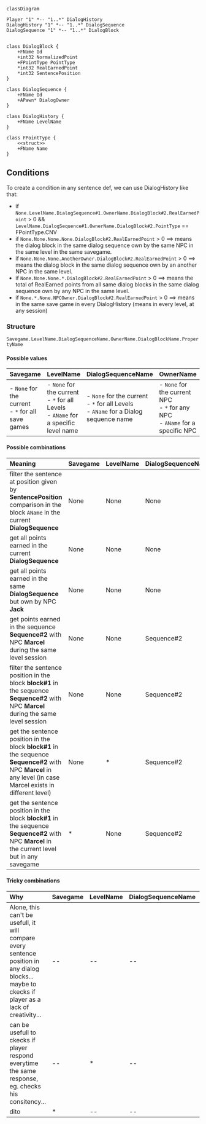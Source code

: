 ```mermaid
classDiagram

Player "1" *-- "1..*" DialogHistory
DialogHistory "1" *-- "1..*" DialogSequence
DialogSequence "1" *-- "1..*" DialogBlock


class DialogBlock {
    +FName Id
    +int32 NormalizedPoint
    +FPointType PointType
    *int32 RealEarnedPoint
    *int32 SentencePosition
}

class DialogSequence {
    +FName Id
    +APawn* DialogOwner
}

class DialogHistory {
    +FName LevelName
}

class FPointType {
    <<struct>>
    +FName Name
}
```

## Conditions

To create a condition in any sentence def, we can use DialogHistory like that:

-   if `None.LevelName.DialogSequence#1.OwnerName.DialogBlock#2.RealEarnedPoint` > 0 && `LevelName.DialogSequence#1.OwnerName.DialogBlock#2.PointType` == FPointType.CNV
-   if `None.None.None.None.DialogBlock#2.RealEarnedPoint` > 0 ==> means the dialog block in the same dialog sequence own by the same NPC in the same level in the same savegame.
-   if `None.None.None.AnotherOwner.DialogBlock#2.RealEarnedPoint` > 0 ==> means the dialog block in the same dialog sequence own by an another NPC in the same level.
-   if `None.None.None.*.DialogBlock#2.RealEarnedPoint` > 0 ==> means the total of RealEarned points from all same dialog blocks in the same dialog sequence own by any NPC in the same level.
-   if `None.*.None.NPCOwner.DialogBlock#2.RealEarnedPoint` > 0 ==> means in the same save game in every DialogHistory (means in every level, at any session)

### Structure

`Savegame.LevelName.DialogSequenceName.OwnerName.DialogBlockName.PropertyName`

#### Possible values

| Savegame                                              | LevelName                                                                                | DialogSequenceName                                                                       | OwnerName                                                                           | DialogBlockName                                         | PropertyName                                                                |
| ----------------------------------------------------- | ---------------------------------------------------------------------------------------- | ---------------------------------------------------------------------------------------- | ----------------------------------------------------------------------------------- | ------------------------------------------------------- | --------------------------------------------------------------------------- |
| - `None` for the current<br> - `*` for all save games | - `None` for the current<br>- `*` for all Levels<br> - `AName` for a specific level name | - `None` for the current<br>- `*` for all Levels<br>- `AName` for a Dialog sequence name | - `None` for the current NPC<br> - `*` for any NPC<br> - `AName` for a specific NPC | - `*` for all blocks<br> - `AName` for a specific block | `NormalizedPoint`<br>`PointType`<br>`RealEarnedPoint`<br>`SentencePosition` |

#### Possible combinations

| Meaning                                                                                                                                                       | Savegame | LevelName | DialogSequenceName | OwnerName | DialogBlockName | PropertyName     |
| :------------------------------------------------------------------------------------------------------------------------------------------------------------ | -------- | --------- | ------------------ | --------- | --------------- | ---------------- |
| filter the sentence at position given by **SentencePosition** comparison in the block `AName` in the current **DialogSequence**                               | None     | None      | None               | None      | AName           | SentencePosition |
| get all points earned in the current **DialogSequence**                                                                                                       | None     | None      | None               | None      | \*              | RealEarnedPoint  |
| get all points earned in the same **DialogSequence** but own by NPC **Jack**                                                                                  | None     | None      | None               | Jack      | \*              | RealEarnedPoint  |
| get points earned in the sequence **Sequence#2** with NPC **Marcel** during the same level session                                                            | None     | None      | Sequence#2         | Marcel    | \*              | RealEarnedPoint  |
| filter the sentence position in the block **block#1** in the sequence **Sequence#2** with NPC **Marcel** during the same level session                        | None     | None      | Sequence#2         | Marcel    | block#1         | SentencePosition |
| get the sentence position in the block **block#1** in the sequence **Sequence#2** with NPC **Marcel** in any level (in case Marcel exists in different level) | None     | \*        | Sequence#2         | Marcel    | block#1         | SentencePosition |
| get the sentence position in the block **block#1** in the sequence **Sequence#2** with NPC **Marcel** in the current level but in any savegame                | \*       | None      | Sequence#2         | Marcel    | block#1         | NormalizedPoint  |

#### Tricky combinations

| Why                                                                                                                                                | Savegame | LevelName | DialogSequenceName | OwnerName | DialogBlockName | PropertyName     |
| :------------------------------------------------------------------------------------------------------------------------------------------------- | -------- | --------- | ------------------ | --------- | --------------- | ---------------- |
| Alone, this can't be usefull, it will compare every sentence position in any dialog blocks... maybe to ckecks if player as a lack of creativity... | --       | --        | --                 | --        | \*              | SentencePosition |
| can be usefull to ckecks if player respond everytime the same response, eg. checks his consitency...                                               | --       | \*        | --                 | --        | AName           | SentencePosition |
| dito                                                                                                                                               | \*       | --        | --                 | --        | AName           | SentencePosition |
